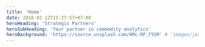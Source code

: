 ```yaml
---
title: 'Home'
date: 2018-02-12T15:37:57+07:00
heroHeading: 'Strategis Partners'
heroSubHeading: 'Your partner in commodity analytics'
heroBackground: 'https://source.unsplash.com/6Mc-RP_F5SM' # 'images/jason-blackeye-1191801-unsplash.jpg'
---
```

